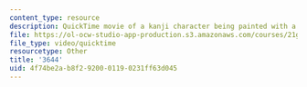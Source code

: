 ```yaml
---
content_type: resource
description: QuickTime movie of a kanji character being painted with a brush.
file: https://ol-ocw-studio-app-production.s3.amazonaws.com/courses/21g-504-japanese-iv-spring-2009/4f74be2ab8f2920001190231ff63d045_3644.mov
file_type: video/quicktime
resourcetype: Other
title: '3644'
uid: 4f74be2a-b8f2-9200-0119-0231ff63d045
---
```

